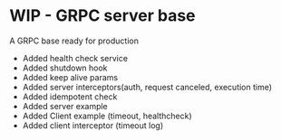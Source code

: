 # WIP - GRPC server base
A GRPC base ready for production 

- Added health check service
- Added shutdown hook
- Added keep alive params
- Added server interceptors(auth, request canceled, execution time)
- Added idempotent check
- Added server example
- Added Client example (timeout, healthcheck)
- Added client interceptor (timeout log)
